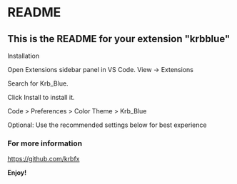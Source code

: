 # README
## This is the README for your extension "krbblue"
Installation

Open Extensions sidebar panel in VS Code. View → Extensions

Search for Krb_Blue.

Click Install to install it.

Code > Preferences > Color Theme > Krb_Blue

Optional: Use the recommended settings below for best experience

### For more information
https://github.com/krbfx

**Enjoy!**
